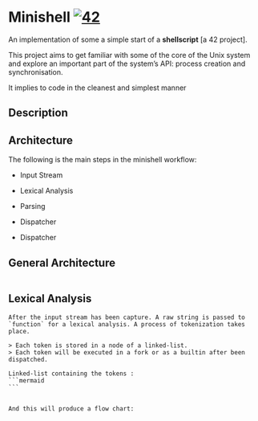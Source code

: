 # Minishell [![42](https://i.imgur.com/9NXfcit.jpg)](i.imgur.com/9NXfcit.jpg)


An implementation of some a simple start of a **shellscript** [a 42 project].

This project aims to get familiar with some of the core of the Unix system and explore an important part of the system’s API: process creation and synchronisation.

It implies to code in the cleanest and simplest manner


## Description



## Architecture

The following is the main steps in the minishell workflow:

- Input Stream

- Lexical Analysis

- Parsing

- Dispatcher

- Dispatcher

## General Architecture

```
```


## Lexical Analysis

	After the input stream has been capture. A raw string is passed to `function` for a lexical analysis. A process of tokenization takes place.

	> Each token is stored in a node of a linked-list.
	> Each token will be executed in a fork or as a builtin after been dispatched.

	Linked-list containing the tokens :
	```mermaid
	```


	And this will produce a flow chart:


